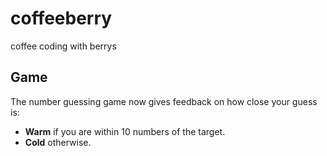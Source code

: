 # coffeeberry
coffee coding with berrys

## Game

The number guessing game now gives feedback on how close your guess is:

- **Warm** if you are within 10 numbers of the target.
- **Cold** otherwise.
